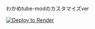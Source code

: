 わかめtube-modのカスタマイズver

<a href="https://render.com/deploy?repo=https://github.com/karaageYUKI/google.ishimori.yuki">
 <img src="https://render.com/images/deploy-to-render-button.svg" alt="Deploy to Render"><br>
</a>
